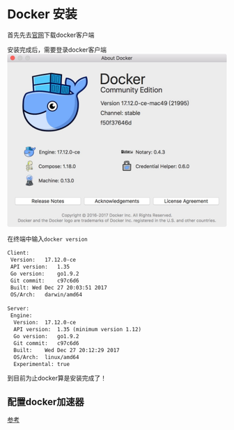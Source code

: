 # Docker 安装
首先先去[官网](https://docs.docker.com/docker-for-mac/install/#download-docker-for-mac)下载docker客户端

安装完成后，需要登录docker客户端
![安装完成图片](https://github.com/it037218/Document/blob/master/Images/001.jpeg?raw=true)

在终端中输入``docker version``    
```
Client:
 Version:   17.12.0-ce
 API version:   1.35
 Go version:    go1.9.2
 Git commit:    c97c6d6
 Built: Wed Dec 27 20:03:51 2017
 OS/Arch:   darwin/amd64

Server:
 Engine:
  Version:  17.12.0-ce
  API version:  1.35 (minimum version 1.12)
  Go version:   go1.9.2
  Git commit:   c97c6d6
  Built:    Wed Dec 27 20:12:29 2017
  OS/Arch:  linux/amd64
  Experimental: true
```

到目前为止docker算是安装完成了！ 

## 配置docker加速器
[参考](https://www.daocloud.io/mirror#accelerator-doc)
